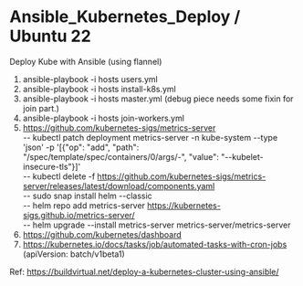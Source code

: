 # Ansible_Kubernetes_Deploy  / Ubuntu 22
Deploy Kube with Ansible (using flannel)

1. ansible-playbook -i hosts users.yml
2. ansible-playbook -i hosts install-k8s.yml
3. ansible-playbook -i hosts master.yml (debug piece needs some fixin for join part.)
4. ansible-playbook -i hosts join-workers.yml
5. https://github.com/kubernetes-sigs/metrics-server
   <br> -- kubectl patch deployment metrics-server -n kube-system --type 'json' -p '[{"op": "add", "path": "/spec/template/spec/containers/0/args/-", "value": "--kubelet-insecure-tls"}]'
   <br> -- kubectl delete -f https://github.com/kubernetes-sigs/metrics-server/releases/latest/download/components.yaml
   <br> -- sudo snap install helm --classic
   <br> -- helm repo add metrics-server https://kubernetes-sigs.github.io/metrics-server/
   <br> -- helm upgrade --install metrics-server metrics-server/metrics-server
6. https://github.com/kubernetes/dashboard
7. https://kubernetes.io/docs/tasks/job/automated-tasks-with-cron-jobs (apiVersion: batch/v1beta1)


Ref: https://buildvirtual.net/deploy-a-kubernetes-cluster-using-ansible/
